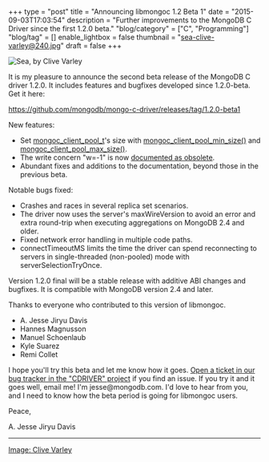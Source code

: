 +++
type = "post"
title = "Announcing libmongoc 1.2 Beta 1"
date = "2015-09-03T17:03:54"
description = "Further improvements to the MongoDB C Driver since the first 1.2.0 beta."
"blog/category" = ["C", "Programming"]
"blog/tag" = []
enable_lightbox = false
thumbnail = "sea-clive-varley@240.jpg"
draft = false
+++

<p><img style="display:block; margin-left:auto; margin-right:auto;" src="sea-clive-varley.jpg" alt="Sea, by Clive Varley" title="Sea, by Clive Varley" /></p>
<p>It is my pleasure to announce the second beta release of the MongoDB C driver
1.2.0. It includes features and bugfixes developed since 1.2.0-beta. Get it here:</p>
<p><a href="https://github.com/mongodb/mongo-c-driver/releases/tag/1.2.0-beta1">https://github.com/mongodb/mongo-c-driver/releases/tag/1.2.0-beta1</a></p>
<p>New features:</p>
<ul>
<li>Set <a href="http://api.mongodb.org/c/1.2.0/mongoc_client_pool_t.html">mongoc_client_pool_t</a>'s size with <a href="http://api.mongodb.org/c/1.2.0/mongoc_client_pool_min_size.html">mongoc_client_pool_min_size()</a> and <a href="http://api.mongodb.org/c/1.2.0/mongoc_client_pool_max_size.html">mongoc_client_pool_max_size()</a>.</li>
<li>The write concern "w=-1" is now <a href="http://api.mongodb.org/c/1.2.0/mongoc_write_concern_t.html">documented as obsolete</a>.</li>
<li>Abundant fixes and additions to the documentation, beyond those in the
   previous beta.</li>
</ul>
<p>Notable bugs fixed:</p>
<ul>
<li>Crashes and races in several replica set scenarios.</li>
<li>The driver now uses the server's maxWireVersion to avoid an error and
   extra round-trip when executing aggregations on MongoDB 2.4 and older.</li>
<li>Fixed network error handling in multiple code paths.</li>
<li>connectTimeoutMS limits the time the driver can spend reconnecting to
   servers in single-threaded (non-pooled) mode with serverSelectionTryOnce.</li>
</ul>
<p>Version 1.2.0 final will be a stable release with additive ABI changes and
bugfixes. It is compatible with MongoDB version 2.4 and later.</p>
<p>Thanks to everyone who contributed to this version of libmongoc.</p>
<ul>
<li>A. Jesse Jiryu Davis</li>
<li>Hannes Magnusson</li>
<li>Manuel Schoenlaub</li>
<li>Kyle Suarez</li>
<li>Remi Collet</li>
</ul>
<p>I hope you'll try this beta and let me know how it goes. <a href="https://jira.mongodb.org/browse/CDRIVER/">Open a ticket in our bug tracker in the "CDRIVER" project</a> if you find an issue. If you try it and it goes well, email me! I'm jesse@mongodb.com. I'd love to hear from you, and I need to know how the beta period is going for libmongoc users.</p>
<p>Peace,</p>
<p>A. Jesse Jiryu Davis</p>
<hr />
<p><span style="color:gray"><a href="https://www.flickr.com/photos/100732098@N06/18166358058">Image: Clive Varley</a></span></p>
    